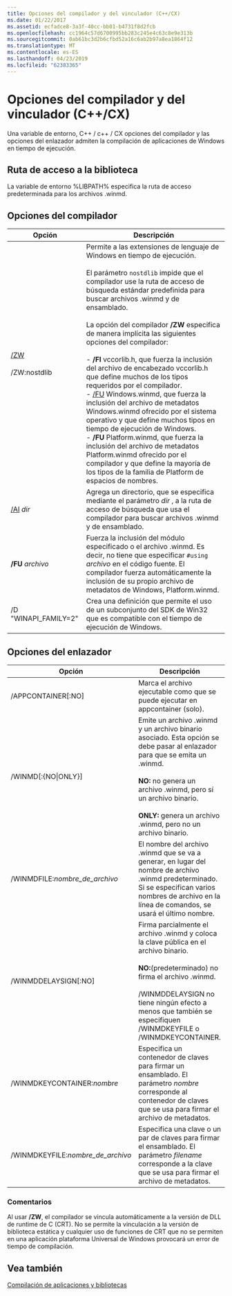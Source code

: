 ```yaml
---
title: Opciones del compilador y del vinculador (C++/CX)
ms.date: 01/22/2017
ms.assetid: ecfadce8-3a3f-40cc-bb01-b4731f8d2fcb
ms.openlocfilehash: cc1964c57d6700995bb283c245e4c63c8e9e313b
ms.sourcegitcommit: 0ab61bc3d2b6cfbd52a16c6ab2b97a8ea1864f12
ms.translationtype: MT
ms.contentlocale: es-ES
ms.lasthandoff: 04/23/2019
ms.locfileid: "62383365"
---
```

# <a name="compiler-and-linker-options-ccx"></a>Opciones del compilador y del vinculador (C++/CX)

Una variable de entorno, C++ / c++ / CX opciones del compilador y las opciones del enlazador admiten la compilación de aplicaciones de Windows en tiempo de ejecución.

## <a name="library-path"></a>Ruta de acceso a la biblioteca

La variable de entorno %LIBPATH% especifica la ruta de acceso predeterminada para los archivos .winmd.

## <a name="compiler-options"></a>Opciones del compilador

|Opción|Descripción|
|------------|-----------------|
|[/ZW](../build/reference/zw-windows-runtime-compilation.md)<br /><br /> /ZW:nostdlib|Permite a las extensiones de lenguaje de Windows en tiempo de ejecución.<br /><br /> El parámetro `nostdlib` impide que el compilador use la ruta de acceso de búsqueda estándar predefinida para buscar archivos .winmd y de ensamblado.<br /><br /> La opción del compilador **/ZW** especifica de manera implícita las siguientes opciones del compilador:<br /><br />- **/FI** vccorlib.h, que fuerza la inclusión del archivo de encabezado vccorlib.h que define muchos de los tipos requeridos por el compilador.<br />- [/FU](../build/reference/fu-name-forced-hash-using-file.md) Windows.winmd, que fuerza la inclusión del archivo de metadatos Windows.winmd ofrecido por el sistema operativo y que define muchos tipos en tiempo de ejecución de Windows.<br />- **/FU** Platform.winmd, que fuerza la inclusión del archivo de metadatos Platform.winmd ofrecido por el compilador y que define la mayoría de los tipos de la familia de Platform de espacios de nombres.|
|[/AI](../build/reference/ai-specify-metadata-directories.md) *dir*|Agrega un directorio, que se especifica mediante el parámetro *dir* , a la ruta de acceso de búsqueda que usa el compilador para buscar archivos .winmd y de ensamblado.|
|**/FU**  *archivo*|Fuerza la inclusión del módulo especificado o el archivo .winmd. Es decir, no tiene que especificar `#using` *archivo* en el código fuente. El compilador fuerza automáticamente la inclusión de su propio archivo de metadatos de Windows, Platform.winmd.|
|/D "WINAPI_FAMILY=2"|Crea una definición que permite el uso de un subconjunto del SDK de Win32 que es compatible con el tiempo de ejecución de Windows.|

## <a name="linker-options"></a>Opciones del enlazador

|Opción|Descripción|
|------------|-----------------|
|/APPCONTAINER[:NO]|Marca el archivo ejecutable como que se puede ejecutar en appcontainer (solo).|
|/WINMD[:{NO&#124;ONLY}]|Emite un archivo .winmd y un archivo binario asociado. Esta opción se debe pasar al enlazador para que se emita un .winmd.<br /><br /> **NO:** no genera un archivo .winmd, pero sí un archivo binario.<br /><br /> **ONLY:** genera un archivo .winmd, pero no un archivo binario.|
|/WINMDFILE:*nombre_de_archivo*|El nombre del archivo .winmd que se va a generar, en lugar del nombre de archivo .winmd predeterminado. Si se especifican varios nombres de archivo en la línea de comandos, se usará el último nombre.|
|/WINMDDELAYSIGN[:NO]|Firma parcialmente el archivo .winmd y coloca la clave pública en el archivo binario.<br /><br /> **NO:**(predeterminado) no firma el archivo .winmd.<br /><br /> /WINMDDELAYSIGN no tiene ningún efecto a menos que también se especifiquen /WINMDKEYFILE o /WINMDKEYCONTAINER.|
|/WINMDKEYCONTAINER:*nombre*|Especifica un contenedor de claves para firmar un ensamblado. El parámetro *nombre* corresponde al contenedor de claves que se usa para firmar el archivo de metadatos.|
|/WINMDKEYFILE:*nombre_de_archivo*|Especifica una clave o un par de claves para firmar el ensamblado. El parámetro *filename* corresponde a la clave que se usa para firmar el archivo de metadatos.|

### <a name="remarks"></a>Comentarios

Al usar **/ZW**, el compilador se vincula automáticamente a la versión de DLL de runtime de C (CRT). No se permite la vinculación a la versión de biblioteca estática y cualquier uso de funciones de CRT que no se permiten en una aplicación plataforma Universal de Windows provocará un error de tiempo de compilación.

## <a name="see-also"></a>Vea también

[Compilación de aplicaciones y bibliotecas](../cppcx/building-apps-and-libraries-c-cx.md)

